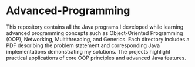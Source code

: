 # Advanced-Programming

This repository contains all the Java programs I developed while learning advanced programming concepts such as Object-Oriented Programming (OOP), Networking, Multithreading, and Generics.
Each directory includes a PDF describing the problem statement and corresponding Java implementations demonstrating my solutions.
The projects highlight practical applications of core OOP principles and advanced Java features.
